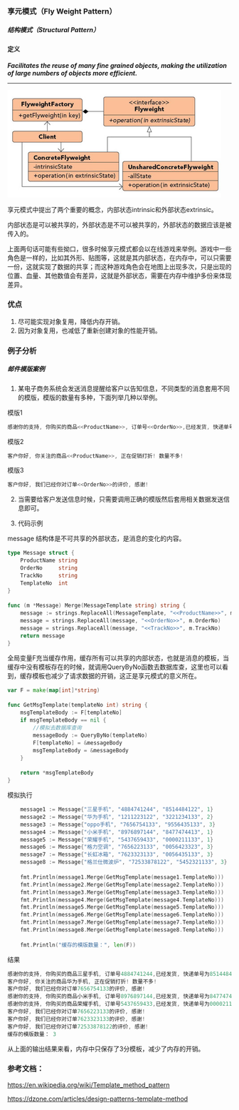 ### 享元模式（Fly Weight Pattern）

##### 结构模式（Structural Pattern）

#### 定义

***Facilitates the reuse of many fine grained objects, making the utilization of large numbers of objects more efficient.***

*** ***

![Fly_Weight Pattern UML](../images/fly_weight_pattern.png)

享元模式中提出了两个重要的概念，内部状态intrinsic和外部状态extrinsic。

内部状态是可以被共享的，外部状态是不可以被共享的，外部状态的数据应该是被传入的。

上面两句话可能有些拗口，很多时候享元模式都会以在线游戏来举例。游戏中一些角色是一样的，比如其外形、贴图等，这就是其内部状态，在内存中，可以只需要一份，这就实现了数据的共享；而这种游戏角色会在地图上出现多次，只是出现的位置、血量、其他数值会有差异，这就是外部状态，需要在内存中维护多份来体现差异。

### 优点
1. 尽可能实现对象复用，降低内存开销。
2. 因为对象复用，也减低了重新创建对象的性能开销。

### 例子分析

##### 邮件模版案例
1. 某电子商务系统会发送消息提醒给客户以告知信息，不同类型的消息套用不同的模版，模版的数量有多种，下面列举几种以举例。

模版1
```go
感谢你的支持, 你购买的商品<<ProductName>>, 订单号<<OrderNo>>,已经发货, 快递单号为<<TrackNo>>
```

模版2
```go
客户你好, 你关注的商品<<ProductName>>, 正在促销打折! 数量不多!
```

模版3
```go
客户你好, 我们已经你对订单<<OrderNo>>的评价, 感谢!
```

2. 当需要给客户发送信息时候，只需要调用正确的模版然后套用相关数据发送信息即可。

3. 代码示例

message 结构体是不可共享的外部状态，是消息的变化的内容。
```go
type Message struct {
	ProductName string
	OrderNo     string
	TrackNo     string
	TemplateNo  int
}

func (m *Message) Merge(MessageTemplate string) string {
	message := strings.ReplaceAll(MessageTemplate, "<<ProductName>>", m.ProductName)
	message = strings.ReplaceAll(message, "<<OrderNo>>", m.OrderNo)
	message = strings.ReplaceAll(message, "<<TrackNo>>", m.TrackNo)
	return message
}
```

全局变量F充当缓存作用，缓存所有可以共享的内部状态，也就是消息的模板，当缓存中没有模板存在的时候，就调用QueryByNo函数去数据库查，这里也可以看到，缓存模板也减少了请求数据的开销，这正是享元模式的意义所在。
```go
var F = make(map[int]*string)

func GetMsgTemplate(templateNo int) string {
	msgTemplateBody := F[templateNo]
	if msgTemplateBody == nil {
		//模拟去数据库查询
		messageBody := QueryByNo(templateNo)
		F[templateNo] = &messageBody
		msgTemplateBody = &messageBody
	}

	return *msgTemplateBody
}
```

模拟执行
```go
	message1 := Message{"三星手机", "4884741244", "8514484122", 1}
	message2 := Message{"华为手机", "1211223122", "3221234133", 2}
	message3 := Message{"oppo手机", "7656754133", "9556435133", 3}
	message4 := Message{"小米手机", "8976897144", "8477474413", 1}
	message5 := Message{"荣耀手机", "5437659433", "0000211133", 1}
	message6 := Message{"格力空调", "7656223133", "0056423323", 3}
	message7 := Message{"长虹冰箱", "7623323133", "0056435133", 3}
	message8 := Message{"格兰仕微波炉", "72533878122", "5452321133", 3}

	fmt.Println(message1.Merge(GetMsgTemplate(message1.TemplateNo)))
	fmt.Println(message2.Merge(GetMsgTemplate(message2.TemplateNo)))
	fmt.Println(message3.Merge(GetMsgTemplate(message3.TemplateNo)))
	fmt.Println(message4.Merge(GetMsgTemplate(message4.TemplateNo)))
	fmt.Println(message5.Merge(GetMsgTemplate(message5.TemplateNo)))
	fmt.Println(message6.Merge(GetMsgTemplate(message6.TemplateNo)))
	fmt.Println(message7.Merge(GetMsgTemplate(message7.TemplateNo)))
	fmt.Println(message8.Merge(GetMsgTemplate(message8.TemplateNo)))

	fmt.Println("缓存的模版数量：", len(F))
```

结果
```go
感谢你的支持, 你购买的商品三星手机, 订单号4884741244,已经发货, 快递单号为8514484122
客户你好, 你关注的商品华为手机, 正在促销打折! 数量不多!
客户你好, 我们已经你对订单7656754133的评价, 感谢!
感谢你的支持, 你购买的商品小米手机, 订单号8976897144,已经发货, 快递单号为8477474413
感谢你的支持, 你购买的商品荣耀手机, 订单号5437659433,已经发货, 快递单号为0000211133
客户你好, 我们已经你对订单7656223133的评价, 感谢!
客户你好, 我们已经你对订单7623323133的评价, 感谢!
客户你好, 我们已经你对订单72533878122的评价, 感谢!
缓存的模版数量： 3
```
从上面的输出结果来看，内存中只保存了3分模板，减少了内存的开销。

### 参考文档：

https://en.wikipedia.org/wiki/Template_method_pattern

https://dzone.com/articles/design-patterns-template-method